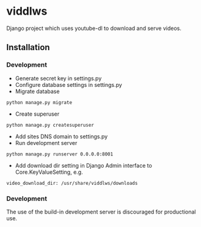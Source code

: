 # viddlws
Django project which uses youtube-dl to download and serve videos.

## Installation

### Development

- Generate secret key in settings.py
- Configure database settings in settings.py
- Migrate database
```
python manage.py migrate
```
- Create superuser
```
python manage.py createsuperuser
```
- Add sites DNS domain to settings.py
- Run development server
```
python manage.py runserver 0.0.0.0:8001
```
- Add download dir setting in Django Admin interface to Core.KeyValueSetting, e.g.
```
video_download_dir: /usr/share/viddlws/downloads
```

### Development

The use of the build-in development server is discouraged for productional use.

